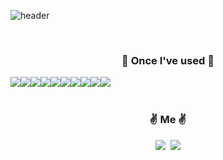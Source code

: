 <div align="left">
  
![header](https://capsule-render.vercel.app/api?type=waving&color=timeGradient&text=Welcome%20to%20SangHyuck's%20GitHub%20👋&animation=twinkling&fontSize=35&fontAlignY=40&fontAlign=70&height=250)

  
 <br>

    
<h3 align="center">🔨 Once I've used 🔨</h3>
<div style="display:flex; flex-direction:row;" align="center">
    <img src="https://img.shields.io/badge/Java-007396?style=flat-square&logo=Java&logoColor=white"> 
    <img src="https://img.shields.io/badge/Spring Boot-6DB33F?style=flat-square&logo=spring boot&logoColor=white">
    <img src="https://img.shields.io/badge/mysql-4479A1?style=flat-square&logo=mysql&logoColor=white"> 
    <img src="https://img.shields.io/badge/apache tomcat-F8DC75?style=flat-square&logo=apachetomcat&logoColor=black">
    <br>
    <img src="https://img.shields.io/badge/html5-E34F26?style=flat-square&logo=html5&logoColor=white"> 
    <img src="https://img.shields.io/badge/css-1572B6?style=flat-square&logo=css3&logoColor=white"> 
    <img src="https://img.shields.io/badge/Javascript-ffb13b?style=flat-square&logo=javascript&logoColor=black"> 
    <br>
    <img src="https://img.shields.io/badge/bootstrap-7952B3?style=flat-square&logo=bootstrap&logoColor=white">
    <img src="https://img.shields.io/badge/Andoid Studio-3DDC84?style=flat-square&logo=android studio&logoColor=white">
    <img src="https://img.shields.io/badge/python-3776AB?style=flat-square&logo=python&logoColor=white"> 
    <br>
</div>

<br>


<h3 align="center"> ✌️ Me ✌️ </h3>
<p align="center">
  <a href="https://www.instagram.com/s_hxxk/"><img src="https://img.shields.io/badge/Instagram-E4405F?style=flat-square&logo=Instagram&logoColor=white&link=https://www.instagram.com/s_hxxk/"/></a>&nbsp
  <a href="mailto:tkdgur0826@gmail.com"><img src="https://img.shields.io/badge/Gmail-d14836?style=flat-square&logo=Gmail&logoColor=white&link=tkdgur0826@gmail.com"/></a>
</p>
<br>


</div>
